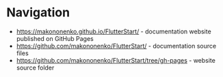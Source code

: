 # Navigation

- https://makononenko.github.io/FlutterStart/ - documentation website published on GitHub Pages
- https://github.com/makononenko/FlutterStart/ - documentation source files
- https://github.com/makononenko/FlutterStart/tree/gh-pages - website source folder
